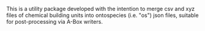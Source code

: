 This is a utility package developed with the intention to merge csv and xyz files of chemical building units into ontospecies (i.e. "os") json files, suitable for post-processing via A-Box writers. 